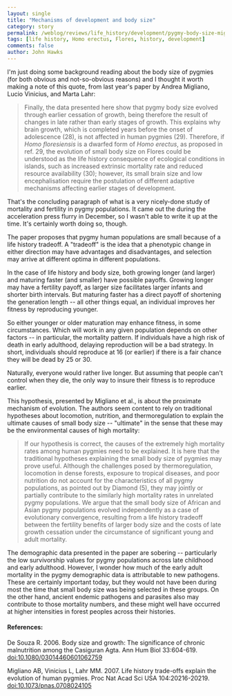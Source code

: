 ```yaml
---
layout: single 
title: "Mechanisms of development and body size" 
category: story
permalink: /weblog/reviews/life_history/development/pygmy-body-size-migliano-2007.html
tags: [life history, Homo erectus, Flores, history, development] 
comments: false 
author: John Hawks 
---
```



<p>
I'm just doing some background reading about the body size of pygmies (for both obvious and not-so-obvious reasons) and I thought it worth making a note of this quote, from last year's paper by Andrea Migliano, Lucio Vinicius, and Marta Lahr:
</p>

<blockquote>Finally, the data presented here show that pygmy body size evolved through earlier cessation of growth, being therefore the result of changes in late rather than early stages of growth. This explains why brain growth, which is completed years before the onset of adolescence (28), is not affected in human pygmies (29). Therefore, if <i>Homo floresiensis</i> is a dwarfed form of <i>Homo erectus</i>, as proposed in ref. 29, the evolution of small body size on Flores could be understood as the life history consequence of ecological conditions in islands, such as increased extrinsic mortality rate and reduced resource availability (30); however, its small brain size and low encephalisation require the postulation of different adaptive mechanisms affecting earlier stages of development.</blockquote>

<p>
That's the concluding paragraph of what is a very nicely-done study of mortality and fertility in pygmy populations. It came out the during the acceleration press flurry in December, so I wasn't able to write it up at the time. It's certainly worth doing so, though. 
</p>

<p>
The paper proposes that pygmy human populations are small because of a life history tradeoff. A "tradeoff" is the idea that a phenotypic change in either direction may have advantages and disadvantages, and selection may arrive at different optima in different populations. 
</p>

<p>
In the case of life history and body size, both growing longer (and larger) and maturing faster (and smaller) have possible payoffs. Growing longer may have a fertility payoff, as larger size facilitates larger infants and shorter birth intervals. But maturing faster has a direct payoff of shortening the generation length -- all other things equal, an individual improves her fitness by reproducing younger. 
</p>

<p>
So either younger or older maturation may enhance fitness, in some circumstances. Which will work in any given population depends on other factors -- in particular, the mortality pattern. If individuals have a high risk of death in early adulthood, delaying reproduction will be a bad strategy. In short, individuals should reproduce at 16 (or earlier) if there is a fair chance they will be dead by 25 or 30. 
</p>

<p>
Naturally, everyone would rather live longer. But assuming that people can't control when they die, the only way to insure their fitness is to reproduce earlier. 
</p>

<p>
This hypothesis, presented by Migliano et al., is about the proximate mechanism of evolution. The authors seem content to rely on traditional hypotheses about locomotion, nutrition, and thermoregulation to explain the ultimate causes of small body size -- "ultimate" in the sense that these may be the environmental causes of high mortality: 
</p>

<blockquote>If our hypothesis is correct, the causes of the extremely high mortality rates among human pygmies need to be explained. It is here that the traditional hypotheses explaining the small body size of pygmies may prove useful. Although the challenges posed by thermoregulation, locomotion in dense forests, exposure to tropical diseases, and poor nutrition do not account for the characteristics of all pygmy populations, as pointed out by Diamond (5), they may jointly or partially contribute to the similarly high mortality rates in unrelated pygmy populations. We argue that the small body size of African and Asian pygmy populations evolved independently as a case of evolutionary convergence, resulting from a life history tradeoff between the fertility benefits of larger body size and the costs of late growth cessation under the circumstance of significant young and adult mortality.</blockquote>

<p>
The demographic data presented in the paper are sobering -- particularly the low survivorship values for pygmy populations across late childhood and early adulthood. However, I wonder how much of the early adult mortality in the pygmy demographic data is attributable to new pathogens. These are certainly important today, but they would not have been during most the time that small body size was being selected in these groups. On the other hand, ancient endemic pathogens and parasites also may contribute to those mortality numbers, and these might well have occurred at higher intensities in forest peoples across their histories. 
</p>

<h4>References:</h4>

<p class="cite">De Souza R. 2006. Body size and growth: The significance of chronic malnutrition among the Casiguran Agta. Ann Hum Biol 33:604-619. <a href="http://dx.doi.org/10.1080/03014460601062759">doi:10.1080/03014460601062759</a></p>

<p class="cite">Migliano AB, Vinicius L, Lahr MM. 2007. Life history trade-offs explain the evolution of human pygmies. Proc Nat Acad Sci USA 104:20216-20219. <a href="http://dx.doi.org/10.1073/pnas.0708024105">doi:10.1073/pnas.0708024105</a></p>

